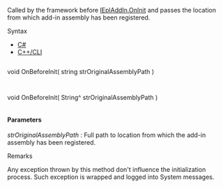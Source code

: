 Called by the framework before [IEplAddIn.OnInit](Eplan.EplApi.AFu~Eplan.EplApi.ApplicationFramework.IEplAddIn~OnInit.html) and passes the location from which add-in assembly has been registered.

Syntax

* [C#](#i-syntax-CS)
* [C++/CLI](#i-syntax-CPP2005)

```
```
void OnBeforeInit( 
   string strOriginalAssemblyPath
)
```
```

```
```
void OnBeforeInit( 
   String^ strOriginalAssemblyPath
)
```
```

#### Parameters

*strOriginalAssemblyPath*
:   Full path to location from which the add-in assembly has been registered.

Remarks

Any exception thrown by this method don't influence the initialization process. Such exception is wrapped and logged into System messages.

